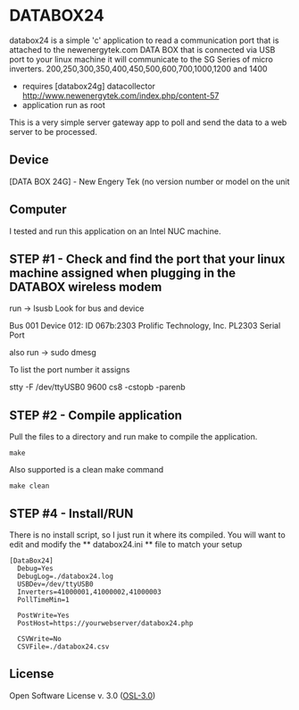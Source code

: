 DATABOX24
=========

databox24 is a simple 'c' application to read a communication port that is attached to
the newenergytek.com DATA BOX that is connected via USB port to your linux machine
it will communicate to the SG Series of micro inverters. 
200,250,300,350,400,450,500,600,700,1000,1200 and 1400


  - requires [databox24g] datacollector http://www.newenergytek.com/index.php/content-57
  - application run as root

This is a very simple server gateway app to poll and send the data to a web server to be processed. 
 


Device
--
[DATA BOX 24G] - New Engery Tek (no version number or model on the unit


Computer
--
I tested and run this application on an Intel NUC machine.

STEP #1 - Check and find the port that your linux machine assigned when plugging in the DATABOX wireless modem
-
run ->  lsusb
Look for bus and device

Bus 001 Device 012: ID 067b:2303 Prolific Technology, Inc. PL2303 Serial Port


also run -> sudo dmesg

To list the port number it assigns

 stty -F /dev/ttyUSB0 9600 cs8 -cstopb -parenb   

 
STEP #2 - Compile application 
-
    
    
Pull the files to a directory and run make to compile the application.  

    make

Also supported is a clean make command

	make clean


STEP #4 - Install/RUN
-

There is no install script, so I just run it where its compiled.
You will want to edit and modify the ** databox24.ini ** file to match your setup

	[DataBox24]
	  Debug=Yes
	  DebugLog=./databox24.log
	  USBDev=/dev/ttyUSB0
	  Inverters=41000001,41000002,41000003
	  PollTimeMin=1

	  PostWrite=Yes
	  PostHost=https://yourwebserver/databox24.php
	  
	  CSVWrite=No
	  CSVFile=./databox24.csv



License
-

Open Software License v. 3.0 ([OSL-3.0])


  [OSL-3.0]:http://opensource.org/licenses/OSL-3.0
  

    
